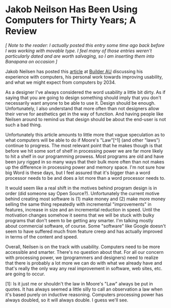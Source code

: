 # Jakob Neilson Has Been Using Computers for Thirty Years; A Review

*[ Note to the reader: I actually posted this entry some time ago back before I was working with movable type.  I feel many of those entries weren't particularly dated and are worth salvaging, so I am inserting them into Banapana on occasion ]*  

Jakob Neilsen has posted this <a href="http://www.builderau.com.au/webdev/sitedesign/0,39024698,39129283,00.htm">article</a> at <a href="http://www.builderau.com.au">Builder AU</a>  discussing his experience with computers, his personal work towards improving usability, and what we might expect from computers by 2034.

As a designer I've always considered the word usability a little bit dirty.  As if saying that you are going to design something should imply that you don't necessarily want anyone to be able to use it.  Design should be enough.  Unfortunately, I also understand that more often than not designers allow their verve for aesthetics get in the way of function.  And having people like Neilsen around to remind us that design should be about the end-user is not such a bad thing.

Unfortunately this article amounts to little more that vague speculation as to what computers will be able to do if Moore's "Law"[^1] (and other "laws") continue to progress.  The most relevant point that he makes though is that before we hit some sort of shelf in processing power we are far more likely to hit a shelf in our programming prowess.  Most programs are old and have been jury rigged in so many ways that their bulk more often than not makes up the difference in processing power and memory space.  I'm not sure how big Word is these days, but I feel assured that it's bigger than a word processor needs to be and does a lot more than a word processor needs to.

It would seem like a real shift in the motives behind program design is in order (did someone say Open Source?).  Unfortunately the current motive behind creating most software is (1) make money and (2) make more money selling the same thing repeatedly with incremental "improvements" in features, increase in size and an incremental reduction in speed.  Until the motivation changes somehow it seems that we will be stuck with bulky programs that don't seem to be getting any smarter.  I'm talking mostly about commercial software, of course.  Some "software" like Google doesn't seem to have suffered much from feature creep and has actually improved in terms of the content and speed.

Overall, Neilsen is on the track with usability.  Computers need to be more accessible and smarter.  There's no question about that.  For all our concern with processing power, we (programmers and designers) need to realize that there is probably a lot more we can do with what we already have and that's really the only way any real improvement in software, web sites, etc. are going to occur.

[1]: Is it just me or shouldn't the law in Moore's "Law" always be put in quotes.  It has always seemed a little silly to call an observation a law when it's based purely on inductive reasoning.  Computers processing power has always doubled, so it will always double.  I guess we'll see.
